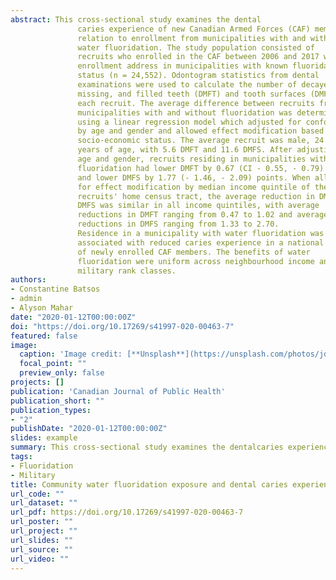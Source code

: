 ```yaml
---
abstract: This cross-sectional study examines the dental
               caries experience of new Canadian Armed Forces (CAF) members in
               relation to enrollment from municipalities with and without
               water fluoridation. The study population consisted of
               recruits who enrolled in the CAF between 2006 and 2017 with an
               enrollment address in municipalities with known fluoridation
               status (n = 24,552). Odontogram statistics from dental
               examinations were used to calculate the number of decayed,
               missing, and filled teeth (DMFT) and tooth surfaces (DMFS) for
               each recruit. The average difference between recruits from
               municipalities with and without fluoridation was determined
               using a linear regression model which adjusted for confounding
               by age and gender and allowed effect modification based on
               socio-economic status. The average recruit was male, 24
               years of age, with 5.6 DMFT and 11.6 DMFS. After adjusting for
               age and gender, recruits residing in municipalities with water
               fluoridation had lower DMFT by 0.67 (CI - 0.55, - 0.79) points
               and lower DMFS by 1.77 (- 1.46, - 2.09) points. When allowing
               for effect modification by median income quintile of the
               recruits' home census tract, the average reduction in DMFT and
               DMFS was similar in all income quintiles, with average
               reductions in DMFT ranging from 0.47 to 1.02 and average
               reductions in DMFS ranging from 1.33 to 2.70.
               Residence in a municipality with water fluoridation was
               associated with reduced caries experience in a national sample
               of newly enrolled CAF members. The benefits of water
               fluoridation were uniform across neighbourhood income and
               military rank classes.
authors:
- Constantine Batsos
- admin
- Alyson Mahar
date: "2020-01-12T00:00:00Z"
doi: "https://doi.org/10.17269/s41997-020-00463-7"
featured: false
image:
  caption: 'Image credit: [**Unsplash**](https://unsplash.com/photos/jdD8gXaTZsc)'
  focal_point: ""
  preview_only: false
projects: []
publication: 'Canadian Journal of Public Health'
publication_short: ""
publication_types:
- "2"
publishDate: "2020-01-12T00:00:00Z"
slides: example
summary: This cross-sectional study examines the dentalcaries experience of new Canadian Armed Forces (CAF) members in relation to enrollment from municipalities with and without water fluoridation.
tags:
- Fluoridation
- Military
title: Community water fluoridation exposure and dental caries experience in newly enrolled members of the Canadian Armed Forces 2006-2017
url_code: ""
url_dataset: ""
url_pdf: https://doi.org/10.17269/s41997-020-00463-7
url_poster: ""
url_project: ""
url_slides: ""
url_source: ""
url_video: ""
---
```


